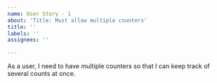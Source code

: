```yaml
---
name: User Story - 1
about: 'Title: Must allow multiple counters'
title: ''
labels: ''
assignees: ''

---
```


As a user, I need to have multiple counters so that I can keep track of several counts at once.
